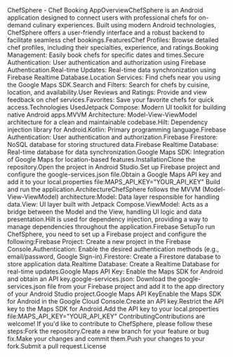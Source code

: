 ChefSphere - Chef Booking AppOverviewChefSphere is an Android application designed to connect users with professional chefs for on-demand culinary experiences. Built using modern Android technologies, ChefSphere offers a user-friendly interface and a robust backend to facilitate seamless chef bookings.FeaturesChef Profiles: Browse detailed chef profiles, including their specialties, experience, and ratings.Booking Management: Easily book chefs for specific dates and times.Secure Authentication: User authentication and authorization using Firebase Authentication.Real-time Updates: Real-time data synchronization using Firebase Realtime Database.Location Services: Find chefs near you using the Google Maps SDK.Search and Filters: Search for chefs by cuisine, location, and availability.User Reviews and Ratings: Provide and view feedback on chef services.Favorites: Save your favorite chefs for quick access.Technologies UsedJetpack Compose: Modern UI toolkit for building native Android apps.MVVM Architecture: Model-View-ViewModel architecture for a clean and maintainable codebase.Hilt: Dependency injection library for Android.Kotlin: Primary programming language.Firebase Authentication: User authentication and authorization.Firebase Firestore: NoSQL database for storing structured data.Firebase Realtime Database: Real-time database for data synchronization.Google Maps SDK: Integration of Google Maps for location-based features.InstallationClone the repository.Open the project in Android Studio.Set up Firebase project and configure the google-services.json file.Obtain a Google Maps API key and add it to your local.properties file:MAPS_API_KEY="YOUR_API_KEY"
Build and run the application.ArchitectureChefSphere follows the MVVM (Model-View-ViewModel) architecture:Model: Data layer responsible for handling data.View: UI layer built with Jetpack Compose.ViewModel: Acts as a bridge between the Model and the View, handling UI logic and data presentation.Hilt is used for dependency injection, providing a way to manage dependencies throughout the application.Firebase SetupTo run ChefSphere, you need to set up a Firebase project and configure the following:Firebase Project: Create a new project in the Firebase Console.Authentication: Enable the desired authentication methods (e.g., email/password, Google Sign-in).Firestore: Create a Firestore database to store application data.Realtime Database: Create a Realtime Database for real-time updates.Google Maps API Key: Enable the Maps SDK for Android and obtain an API key.google-services.json: Download the google-services.json file from your Firebase project and add it to the app directory of your Android Studio project.Google Maps API KeyEnable the Maps SDK for Android in the Google Cloud Console.Create an API key.Restrict the API key to the Maps SDK for Android.Add the API key to your local.properties file:MAPS_API_KEY="YOUR_API_KEY"
ContributingContributions are welcome! If you'd like to contribute to ChefSphere, please follow these steps:Fork the repository.Create a new branch for your feature or bug fix.Make your changes and commit them.Push your changes to your fork.Submit a pull request.License
